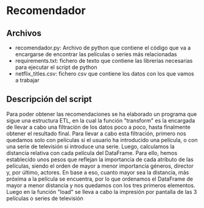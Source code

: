 # Recomendador
## Archivos
- recomendador.py: Archivo de python que contiene el código que va a encargarse de encontrar las películas o series más relacionadas
- requirements.txt: fichero de texto que contiene las librerías necesarias para ejecutar el script de python
- netflix_titles.csv: fichero csv que contiene los datos con los que vamos a trabajar

## Descripción del script
Para poder obtener las recomendaciones se ha elaborado un programa que sigue una estructura ETL, en la cual la función "transform" es la encargada de llevar a cabo una filtración de los datos poco a poco, hasta finalmente obtener el resultado final. Para llevar a cabo esta filtración, primero nos quedamos solo con películas si el usuario ha introducido una película, o con una serie de televisión si introduce una serie. Luego, calculamos la distancia relativa con cada película del DataFrame. Para ello, hemos establecido unos pesos que reflejan la importancia de cada atributo de las películas, siendo el orden de mayor a menor importancia géneros, director y, por último, actores. En base a eso, cuanto mayor sea la distancia, más próxima a la película se encuentra, por lo que ordenamos el DataFrame de mayor a menor distancia y nos quedamos con los tres primeros elementos.
Luego en la función "load" se lleva a cabo la impresión por pantalla de las 3 películas o series de televisión
